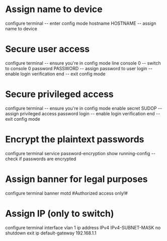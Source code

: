 # Assign name to device
configure terminal  -- enter config mode
hostname HOSTNAME   -- assign name to device

# Secure user access 
configure terminal  -- ensure you're in config mode
line console 0      -- switch to console 0
password PASSWORD   -- assign password to user
login               -- enable login verification
end                 -- exit config mode

# Secure privileged access
configure terminal  -- ensure you're in config mode
enable secret SUDOP -- assign privileged access password
login               -- enable login verification
end                 -- exit config mode

# Encrypt the plaintext passwords
configure terminal
service password-encryption
show running-config -- check if passwords are encrypted

# Assign banner for legal purposes
configure terminal
banner motd #Authorized access only!#

# Assign IP (only to switch)
configure terminal
interface vlan 1
ip address IPv4 IPv4-SUBNET-MASK
no shutdown
exit
ip default-gateway 192.168.1.1
